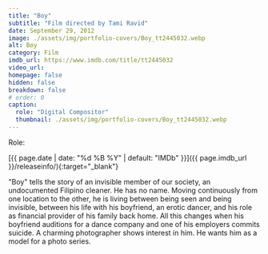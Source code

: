 ```yaml
---
title: "Boy"
subtitle: "Film directed by Tami Ravid"
date: September 29, 2012
image: ./assets/img/portfolio-covers/Boy_tt2445032.webp
alt: Boy
category: Film
imdb_url: https://www.imdb.com/title/tt2445032
video_url: 
homepage: false
hidden: false
breakdown: false
# order: 0
caption:
  role: "Digital Compositor"
  thumbnail: ./assets/img/portfolio-covers/Boy_tt2445032.webp
---
```

Role: <span style="color:white">{{ page.caption.role | default: "N/A" }}</span>

[{{ page.date | date: "%d %B %Y" | default: "IMDb" }}]({{ page.imdb_url }}/releaseinfo/){:target="_blank"}

"Boy" tells the story of an invisible member of our society, an undocumented Filipino cleaner. He has no name. Moving continuously from one location to the other, he is living between being seen and being invisible, between his life with his boyfriend, an erotic dancer, and his role as financial provider of his family back home. All this changes when his boyfriend auditions for a dance company and one of his employers commits suicide. A charming photographer shows interest in him. He wants him as a model for a photo series.
